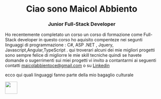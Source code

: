 
<h1  align="center"> Ciao sono Maicol Abbiento</h1>
<h3  align="center"> Junior Full-Stack Developer</h3>
<p> Ho recentemente completato un corso un corso di formazione come Full-Stack developer in questo corso ho aquisito compenteze nei segunti linguaggi di programmazione : C#, ASP .NET , Jquery, Javascript,Angular,TypeScript .
  qui troverari alcuni dei mie migliori progetti sono sempre felice di migliorre le mie skill tecniche quindi se havete domande o sugerrimenti sui miei progetti vi invito a contantarmi ai seguenti contatti <a href="mailto:maicolabbientoce@gmail.com">maicolabbientoce@gmail.com</a>  o su <a href="https://www.linkedin.com/in/maicol-abbiento-fullstackdeveloper/">Linkedin</a> 
</p>
<p> ecco qui quali linguaggi fanno parte della mio bagaglio culturale  </p>
<a href="https://dotnet.microsoft.com"  target="_blank" rel="noreferrer"> <img src="https://handwiki.org/wiki/images/thumb/7/7d/Microsoft_.NET_logo.svg/800px-Microsoft_.NET_logo.svg.png" width="40" height="40" /></a>
